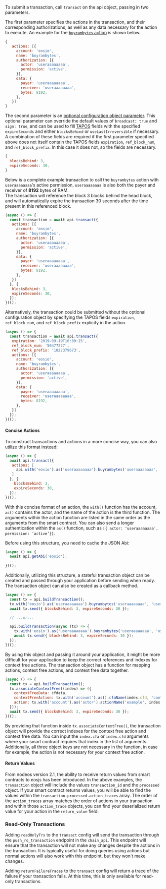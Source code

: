 To submit a transaction, call `transact` on the api object, passing in two parameters.

The first parameter specifies the actions in the transaction, and their corresponding authorizations, as well as any data necessary for the action to execute.  An example for the [`buyrambytes` action](https://github.com/EOSIO/eosio.contracts/blob/52fbd4ac7e6c38c558302c48d00469a4bed35f7c/contracts/eosio.system/include/eosio.system/eosio.system.hpp#L1028) is shown below.
```javascript
{ 
   actions: [{
     account: 'eosio',
     name: 'buyrambytes',
     authorization: [{
       actor: 'useraaaaaaaa',
       permission: 'active',
     }],
     data: {
       payer: 'useraaaaaaaa',
       receiver: 'useraaaaaaaa',
       bytes: 8192,
     },
   }]
}
```
The second parameter is an [optional configuration object parameter](https://github.com/EOSIO/eosjs/blob/master/src/eosjs-api.ts#L215).  This optional parameter can override the default values of `broadcast: true` and `sign: true`, and can be used to fill [TAPOS](https://eosio.stackexchange.com/questions/2362/what-is-transaction-as-proof-of-stake-tapos-and-when-would-a-smart-contract) fields with the specified `expireSeconds` and either `blocksBehind` or `useLastIrreversible` if necessary.  A combination of these fields are required if the first parameter specified above does not itself contain the TAPOS fields `expiration`, `ref_block_num`, and `ref_block_prefix`.  In this case it does not, so the fields are necessary.
```javascript
{
  blocksBehind: 3,
  expireSeconds: 30,
}
```
Below is a complete example transaction to call the `buyrambytes` action with `useraaaaaaaa`'s active permission, `useraaaaaaaa` is also both the payer and receiver of **8192** bytes of RAM.  
The transaction will reference the block 3 blocks behind the head block, and will automatically expire the transaction 30 seconds after the time present in this referenced block.
```javascript
(async () => {
  const transaction = await api.transact({
   actions: [{
     account: 'eosio',
     name: 'buyrambytes',
     authorization: [{
       actor: 'useraaaaaaaa',
       permission: 'active',
     }],
     data: {
       payer: 'useraaaaaaaa',
       receiver: 'useraaaaaaaa',
       bytes: 8192,
     },
   }]
  }, {
   blocksBehind: 3,
   expireSeconds: 30,
  });
})();
```

Alternatively, the transaction could be submitted without the optional configuration object by specifying the TAPOS fields `expiration`, `ref_block_num`, and `ref_block_prefix` explicity in the action.
```javascript
(async () => {
  const transaction = await api.transact({
   expiration: '2019-09-19T16:39:15',
   ref_block_num: '50477227',
   ref_block_prefix: '1022379673',
   actions: [{
     account: 'eosio',
     name: 'buyrambytes',
     authorization: [{
       actor: 'useraaaaaaaa',
       permission: 'active',
     }],
     data: {
       payer: 'useraaaaaaaa',
       receiver: 'useraaaaaaaa',
       bytes: 8192,
     },
   }]
  });
})();
```

#### Concise Actions
To construct transactions and actions in a more concise way, you can also utilize this format instead:
```javascript
(async () => {
  await api.transact({ 
   actions: [
     api.with('eosio').as('useraaaaaaaa').buyrambytes('useraaaaaaaa', 'useraaaaaaaa', 8192)
   ]
  }, {
    blocksBehind: 3,
    expireSeconds: 30,
  });
})();
```
With this concise format of an action, the `with()` function has the account, `as()` contains the actor, and the name of the action is the third function.  The arguments within the action function are listed in the same order as the arguments from the smart contract.  You can also send a longer authentication within the `as()` function, such as `[{ actor: ‘useraaaaaaaa’, permission: ‘active’}]`.

Before using this structure, you need to cache the JSON Abi:
```javascript
(async () => {
  await api.getAbi('eosio');
  ...
})();
```

Additionally, utilizing this structure, a stateful transaction object can be created and passed through your application before sending when ready.  The transaction object can also be created as a callback method.

```javascript
(async () => {
  const tx = api.buildTransaction();
  tx.with('eosio').as('useraaaaaaaa').buyrambytes('useraaaaaaaa', 'useraaaaaaaa', 8192)
  await tx.send({ blocksBehind: 3, expireSeconds: 30 });

  // ...or...

  api.buildTransaction(async (tx) => {
    tx.with('eosio').as('useraaaaaaaa').buyrambytes('useraaaaaaaa', 'useraaaaaaaa', 8192)
    await tx.send({ blocksBehind: 3, expireSeconds: 30 });
  });
})();
```

By using this object and passing it around your application, it might be more difficult for your application to keep the correct references and indexes for context free actions. The transaction object has a function for mapping actions, context free actions, and context free data together.

```javascript
(async () => {
  const tx = api.buildTransaction();
  tx.associateContextFree((index) => ({
    contextFreeData: cfdata,
    contextFreeAction: tx.with('account').as().cfaName(index.cfd, 'context free example'),
    action: tx.with('account').as('actor').actionName('example', index.cfa)
  }));
  await tx.send({ blocksBehind: 3, expireSeconds: 30 });
})();
```

By providing that function inside `tx.associateContextFree()`, the transaction object will provide the correct indexes for the context free action and context free data.  You can input the `index.cfa` or `index.cfd` arguments where your smart contract requires that index in the list of arguments.  Additionally, all three object keys are not necessary in the function, in case for example, the action is not necessary for your context free action.

#### Return Values
From nodeos version 2.1, the ability to receive return values from smart contracts to eosjs has been introduced.  In the above examples, the `transaction` object will include the values `transaction_id` and the `processed` object.  If your smart contract returns values, you will be able to find the values within the `transaction.processed.action_traces` array.  The order of the `action_traces` array matches the order of actions in your transaction and within those `action_trace` objects, you can find your deserialized return value for your action in the `return_value` field.

### Read-Only Transactions
Adding `readOnlyTrx` to the `transact` config will send the transaction through the `push_ro_transaction` endpoint in the `chain_api`.  This endpoint will ensure that the transaction will not make any changes despite the actions in the transaction.  It is typically useful for doing queries using actions but normal actions will also work with this endpoint, but they won't make changes.

Adding `returnFailureTraces` to the `transact` config will return a trace of the failure if your transaction fails.  At this time, this is only available for read-only transactions.
